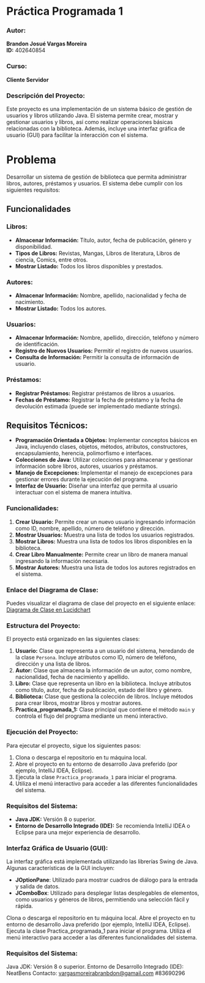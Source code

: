 # Práctica Programada 1

### Autor:
**Brandon Josué Vargas Moreira**  
**ID:** 402640854

### Curso:
**Cliente Servidor**

### Descripción del Proyecto:
Este proyecto es una implementación de un sistema básico de gestión de usuarios y libros utilizando Java. El sistema permite crear, mostrar y gestionar usuarios y libros, así como realizar operaciones básicas relacionadas con la biblioteca. Además, incluye una interfaz gráfica de usuario (GUI) para facilitar la interacción con el sistema.

# Problema

Desarrollar un sistema de gestión de biblioteca que permita administrar libros, autores, préstamos y usuarios. El sistema debe cumplir con los siguientes requisitos:

## Funcionalidades

### Libros:
- **Almacenar Información:** Título, autor, fecha de publicación, género y disponibilidad.
- **Tipos de Libros:** Revistas, Mangas, Libros de literatura, Libros de ciencia, Comics, entre otros.
- **Mostrar Listado:** Todos los libros disponibles y prestados.

### Autores:
- **Almacenar Información:** Nombre, apellido, nacionalidad y fecha de nacimiento.
- **Mostrar Listado:** Todos los autores.

### Usuarios:
- **Almacenar Información:** Nombre, apellido, dirección, teléfono y número de identificación.
- **Registro de Nuevos Usuarios:** Permitir el registro de nuevos usuarios.
- **Consulta de Información:** Permitir la consulta de información de usuario.

### Préstamos:
- **Registrar Préstamos:** Registrar préstamos de libros a usuarios.
- **Fechas de Préstamo:** Registrar la fecha de préstamo y la fecha de devolución estimada (puede ser implementado mediante strings).

## Requisitos Técnicos:
- **Programación Orientada a Objetos:** Implementar conceptos básicos en Java, incluyendo clases, objetos, métodos, atributos, constructores, encapsulamiento, herencia, polimorfismo e interfaces.
- **Colecciones de Java:** Utilizar colecciones para almacenar y gestionar información sobre libros, autores, usuarios y préstamos.
- **Manejo de Excepciones:** Implementar el manejo de excepciones para gestionar errores durante la ejecución del programa.
- **Interfaz de Usuario:** Diseñar una interfaz que permita al usuario interactuar con el sistema de manera intuitiva.


### Funcionalidades:
1. **Crear Usuario:** Permite crear un nuevo usuario ingresando información como ID, nombre, apellido, número de teléfono y dirección.
2. **Mostrar Usuarios:** Muestra una lista de todos los usuarios registrados.
3. **Mostrar Libros:** Muestra una lista de todos los libros disponibles en la biblioteca.
4. **Crear Libro Manualmente:** Permite crear un libro de manera manual ingresando la información necesaria.
5. **Mostrar Autores:** Muestra una lista de todos los autores registrados en el sistema.

### Enlace del Diagrama de Clase:
Puedes visualizar el diagrama de clase del proyecto en el siguiente enlace:  
[Diagrama de Clase en Lucidchart](https://lucid.app/lucidchart/afb49bd8-0d71-4a52-901d-debc39f12b8c/edit?invitationId=inv_ad7d6234-1318-4d99-a5af-c4c1156caeb2)

### Estructura del Proyecto:
El proyecto está organizado en las siguientes clases:

1. **Usuario:** Clase que representa a un usuario del sistema, heredando de la clase `Persona`. Incluye atributos como ID, número de teléfono, dirección y una lista de libros.
2. **Autor:** Clase que almacena la información de un autor, como nombre, nacionalidad, fecha de nacimiento y apellido.
3. **Libro:** Clase que representa un libro en la biblioteca. Incluye atributos como título, autor, fecha de publicación, estado del libro y género.
4. **Biblioteca:** Clase que gestiona la colección de libros. Incluye métodos para crear libros, mostrar libros y mostrar autores.
5. **Practica_programada_1:** Clase principal que contiene el método `main` y controla el flujo del programa mediante un menú interactivo.

### Ejecución del Proyecto:
Para ejecutar el proyecto, sigue los siguientes pasos:
1. Clona o descarga el repositorio en tu máquina local.
2. Abre el proyecto en tu entorno de desarrollo Java preferido (por ejemplo, IntelliJ IDEA, Eclipse).
3. Ejecuta la clase `Practica_programada_1` para iniciar el programa.
4. Utiliza el menú interactivo para acceder a las diferentes funcionalidades del sistema.

### Requisitos del Sistema:
- **Java JDK:** Versión 8 o superior.
- **Entorno de Desarrollo Integrado (IDE):** Se recomienda IntelliJ IDEA o Eclipse para una mejor experiencia de desarrollo.

### Interfaz Gráfica de Usuario (GUI):
La interfaz gráfica está implementada utilizando las librerías Swing de Java. Algunas características de la GUI incluyen:
- **JOptionPane**: Utilizado para mostrar cuadros de diálogo para la entrada y salida de datos.
- **JComboBox**: Utilizado para desplegar listas desplegables de elementos, como usuarios y géneros de libros, permitiendo una selección fácil y rápida.
  

Clona o descarga el repositorio en tu máquina local.
Abre el proyecto en tu entorno de desarrollo Java preferido (por ejemplo, IntelliJ IDEA, Eclipse).
Ejecuta la clase Practica_programada_1 para iniciar el programa.
Utiliza el menú interactivo para acceder a las diferentes funcionalidades del sistema.


### Requisitos del Sistema:
Java JDK: Versión 8 o superior.
Entorno de Desarrollo Integrado (IDE): NeatBens
Contacto: vargasmoreirabranbdon@gamail.com   #83690296
